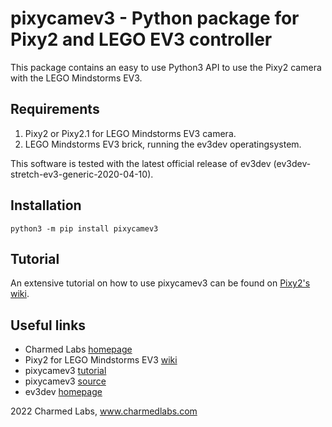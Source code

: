 # pixycamev3 - Python package for Pixy2 and LEGO EV3 controller

This package contains an easy to use Python3 API to use the Pixy2 camera with
the LEGO Mindstorms EV3.

## Requirements

1. Pixy2 or Pixy2.1 for LEGO Mindstorms EV3 camera.
2. LEGO Mindstorms EV3 brick, running the ev3dev operatingsystem.

This software is tested with the latest official release of ev3dev
(ev3dev-stretch-ev3-generic-2020-04-10).

## Installation

```
python3 -m pip install pixycamev3
```

## Tutorial

An extensive tutorial on how to use pixycamev3 can be found on
[Pixy2's wiki](https://docs.pixycam.com/wiki/doku.php?id=wiki:v2:lego_wiki).

## Useful links

* Charmed Labs [homepage](https://www.charmedlabs.com)
* Pixy2 for LEGO Mindstorms EV3 [wiki](https://docs.pixycam.com/wiki/doku.php?id=wiki:v2:lego_wiki)
* pixycamev3 [tutorial](https://docs.pixycam.com/wiki/doku.php?id=wiki:v2:python)
* pixycamev3 [source](https://github.com/charmedlabs/pixycamev3)
* ev3dev [homepage](https://ev3dev.org)



2022 Charmed Labs, www.charmedlabs.com
